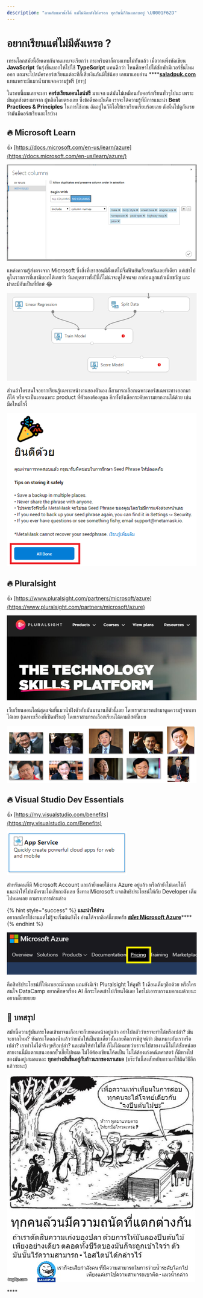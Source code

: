 ```yaml
---
description: "ถามกับแมวน้ำได้ แต่ไม่มีกะตังให้หรอก ทุกวันนี้ก็กินแกลบอยู่ \U0001F62D"
---
```


# อยากเรียนแต่ไม่มีตังเหรอ ?

เทรนโลกสมัยนี้อัพเดทกันจนแทบจะเรียกว่า กระพริบตาก็ตามแทบไม่ทันแล้ว เมื่อวานพึ่งหัดเขียน **JavaScript** วันรุ่งขึ้นบอกให้ไปใช้ **TypeScript** แทนดีกว่า ไหนศึกษาไปได้ซักพักมีเวอร์ชั่นไหมออก แถมจะไปสมัครคอร์สเรียนแต่ละทีก็เสียเงินกันมิใช่น้อย เลยมาแอบอ่าน ****[**saladpuk.com**](https://www.saladpuk.com/) แทนเพราะมีแมวน้ำมาแจกความรู้ฟรี \(ฮาๆ\)

ในรอบนี้ผมเลยจะเอา **คอร์สเรียนออนไลน์ฟรี** มาแจก แต่มันไม่เหมือนกับคอร์สเรียนทั่วๆไปนะ เพราะมันถูกส่งตรงมาจาก ผู้หลิตโดยตรงเลย ซึ่งข้อดีของมันคือ เราจะได้ความรู้ที่มีการแนะนำ **Best Practices & Principles** ในการใช้งาน อัดอยู่ในวีดีโอให้เราเรียนเรียบร้อยเลย ดังนั้นไปดูกันเรยว่ามันมีคอร์สเรียนอะไรบ้าง

## 🔥 Microsoft Learn

👍 [https://docs.microsoft.com/en-us/learn/azure](https://docs.microsoft.com/en-us/learn/azure/)

![](.gitbook/assets/image%20%28294%29.png)

แหล่งความรู้ส่งตรงจาก Microsoft ซึ่งสิ่งที่เขาสอนมีตั้งแต่ไม้จิ้มฟันยันเรือรบกันเลยทีเดียว แค่เข้าไปดูในรายการที่เขามีบอกได้เลยว่า วันหยุดยาวทั้งปีนี้ก็ไม่น่าจะดูได้จนจบ ลาก่อนลูกแก้วเมียขวัญ และ ฝาละมีอันเป็นที่ยักษ์ 😂

![&#xE04;&#xE2D;&#xE23;&#xE4C;&#xE2A;&#xE15;&#xE48;&#xE32;&#xE07;&#xE46;&#xE44;&#xE21;&#xE48;&#xE44;&#xE14;&#xE49;&#xE21;&#xE35;&#xE41;&#xE04;&#xE48;&#xE19;&#xE35;&#xE49;&#xE19;&#xE30;&#xE08;&#xE4A;&#xE30;](.gitbook/assets/image%20%28382%29.png)

ส่วนถ้าใครสนใจอยากเรียนรู้เฉพาะหน้างานของตัวเอง ก็สามารถเลือกเฉพาะคอร์สเฉพาะทางออกมาก็ได้ หรือจะเป็นเอาเฉพาะ product ที่ตัวเองต้องดูแล อีกทั้งยังเลือกระดับความยากงานได้ด้วย เช่น มือใหม่ไรงี้

![](.gitbook/assets/image%20%28867%29.png)

## 🔥 Pluralsight

👍 [https://www.pluralsight.com/partners/microsoft/azure](https://www.pluralsight.com/partners/microsoft/azure)

![](.gitbook/assets/image%20%28727%29.png)

เว็บเรียนออนไลน์สุดแจ่มที่แมวน้ำฝังตัวกับมันมานานก็ตัวนี้เลย โดยเราสามารถเข้ามาดูดความรู้จากเขาได้เลย \(เฉพาะเรื่องที่เปิดฟรีนะ\) โดยเราสามารถเลือกเรียนได้ตามลิสต์นี้เบย

![](.gitbook/assets/image%20%28206%29.png)

## 🔥 Visual Studio Dev Essentials

👍 [https://my.visualstudio.com/benefits](https://my.visualstudio.com/Benefits)

![](.gitbook/assets/image%20%28110%29.png)

สำหรับคนที่มี Microsoft Account และถ้ายิ่งเคยใช้งาน Azure อยู่แล้ว หรือถ้ายังไม่เคยใช้ก็แนะนำให้ไปสมัครซะไม่เสียกะตังเลย ซึ่งทาง Microsoft แจกสิทธิประโยชน์ให้กับ Developer เต็มไปหมดเลย ตามรายการด้านล่าง

{% hint style="success" %}
**แนะนำให้อ่าน**  
อยากสมัครใช้งานแต่ไม่รู้จะเริ่มต้นยังไง อ่านได้จากลิงค์นี้เบยครัช [**สมัคร Microsoft Azure**](https://www.saladpuk.com/cloud/azure101/register)\*\*\*\*
{% endhint %}

![&#xE21;&#xE35;&#xE40;&#xE22;&#xE2D;&#xE30;&#xE01;&#xE27;&#xE48;&#xE32;&#xE19;&#xE35;&#xE49;&#xE2D;&#xE22;&#xE39;&#xE48;&#xE19;&#xE30;&#xE41;&#xE15;&#xE48;&#xE02;&#xE35;&#xE49;&#xE40;&#xE01;&#xE35;&#xE22;&#xE08;&#xE41;&#xE04;&#xE1B;&#xE41;&#xE25;&#xE49;&#xE27;](.gitbook/assets/image%20%28207%29.png)

คือสิทธิประโยชน์ที่ให้มาเยอะม๊วกกก แถมยังมีเจ้า Pluralsight ให้ดูฟรี 1 เดือนเต็มๆอีกด้วย หรือใครสนใจ DataCamp อยากศึกษาเรื่อง AI ก็กระโดดเข้าไปเรียนได้เลย ใครไม่เอารบกวนบอกผมด้วยนะอยากดั๊ยยยยยย

## 🎯 บทสรุป

สมัยนี้ความรู้มันกระโดดเข้ามาจนเกือบจะถีบยอดหน้าอยู่แล้ว อย่าไปกลัวว่าเราจะทำได้หรือเปล่า? มันจะยากไหม? หัดกระโดดลงน้ำแล้วว่ายมันให้เป็นซะเดี๋ยวนั้นเลยคือการพิสูจน์ว่า มันเหมาะกับเราหรือเปล่า? เราทำไม่ได้จริงๆหรือเปล่า? และต่อให้ทำไม่ได้ ก็ไม่ได้หมายว่าเราจะไปสายงานนี้ไม่ได้ซักหน่อย สายงานนี้มีแตกแขนงออกยั๊วเยี๊ยไปหมด ไม่ได้ต้องเขียนโค้ดเป็น ไม่ได้ต้องเก่งคณิตศาสตร์ ก็มีทางไปของมันอยู่เสมอแหละ **ทุกอย่างมันขึ้นอยู่กับก้าวแรกของเราเสมอ** \(บร๊ะวันนี้สงสัยหยิบกาวมาใช้ผิดวิธีอีกแล้วซะนะ\)

![](.gitbook/assets/3rdfye.jpg)

\*\*\*\*

